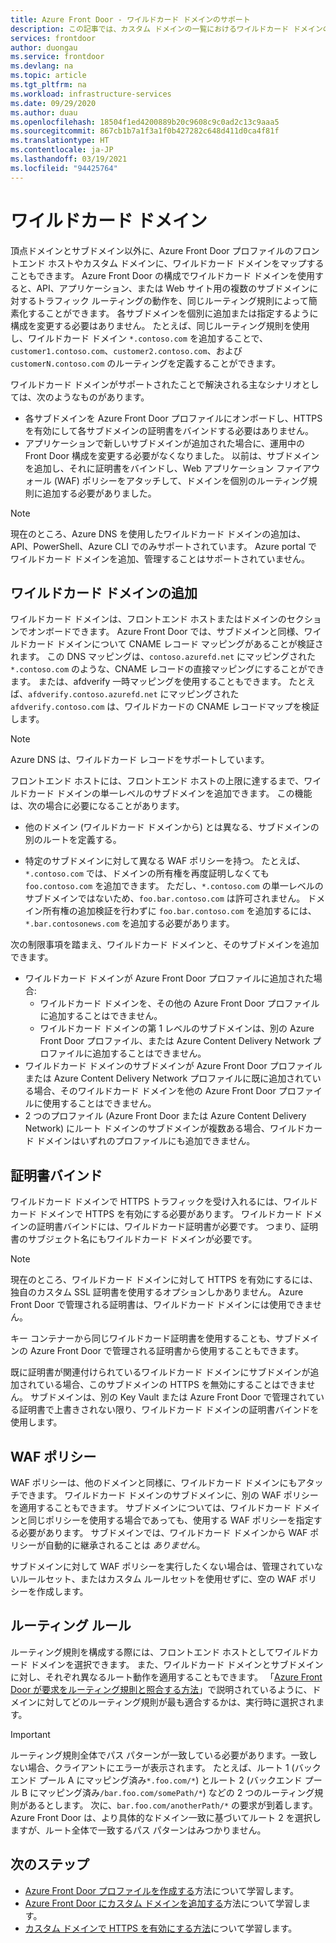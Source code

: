 ```yaml
---
title: Azure Front Door - ワイルドカード ドメインのサポート
description: この記事では、カスタム ドメインの一覧におけるワイルドカード ドメインのマッピングや管理が、Azure Front Door でどのようにサポートされるかについて説明します。
services: frontdoor
author: duongau
ms.service: frontdoor
ms.devlang: na
ms.topic: article
ms.tgt_pltfrm: na
ms.workload: infrastructure-services
ms.date: 09/29/2020
ms.author: duau
ms.openlocfilehash: 18504f1ed4200889b20c9608c9c0ad2c13c9aaa5
ms.sourcegitcommit: 867cb1b7a1f3a1f0b427282c648d411d0ca4f81f
ms.translationtype: HT
ms.contentlocale: ja-JP
ms.lasthandoff: 03/19/2021
ms.locfileid: "94425764"
---
```

# <a name="wildcard-domains"></a>ワイルドカード ドメイン

頂点ドメインとサブドメイン以外に、Azure Front Door プロファイルのフロントエンド ホストやカスタム ドメインに、ワイルドカード ドメインをマップすることもできます。 Azure Front Door の構成でワイルドカード ドメインを使用すると、API、アプリケーション、または Web サイト用の複数のサブドメインに対するトラフィック ルーティングの動作を、同じルーティング規則によって簡素化することができます。 各サブドメインを個別に追加または指定するように構成を変更する必要はありません。 たとえば、同じルーティング規則を使用し、ワイルドカード ドメイン `*.contoso.com` を追加することで、`customer1.contoso.com`、`customer2.contoso.com`、および `customerN.contoso.com` のルーティングを定義することができます。

ワイルドカード ドメインがサポートされたことで解決される主なシナリオとしては、次のようなものがあります。

- 各サブドメインを Azure Front Door プロファイルにオンボードし、HTTPS を有効にして各サブドメインの証明書をバインドする必要はありません。
- アプリケーションで新しいサブドメインが追加された場合に、運用中の Front Door 構成を変更する必要がなくなりました。 以前は、サブドメインを追加し、それに証明書をバインドし、Web アプリケーション ファイアウォール (WAF) ポリシーをアタッチして、ドメインを個別のルーティング規則に追加する必要がありました。

> [!NOTE]
> 現在のところ、Azure DNS を使用したワイルドカード ドメインの追加は、API、PowerShell、Azure CLI でのみサポートされています。 Azure portal でワイルドカード ドメインを追加、管理することはサポートされていません。

## <a name="adding-wildcard-domains"></a>ワイルドカード ドメインの追加

ワイルドカード ドメインは、フロントエンド ホストまたはドメインのセクションでオンボードできます。 Azure Front Door では、サブドメインと同様、ワイルドカード ドメインについて CNAME レコード マッピングがあることが検証されます。 この DNS マッピングは、`contoso.azurefd.net` にマッピングされた `*.contoso.com` のような、CNAME レコードの直接マッピングにすることができます。 または、afdverify 一時マッピングを使用することもできます。 たとえば、`afdverify.contoso.azurefd.net` にマッピングされた `afdverify.contoso.com` は、ワイルドカードの CNAME レコードマップを検証します。

> [!NOTE]
> Azure DNS は、ワイルドカード レコードをサポートしています。

フロントエンド ホストには、フロントエンド ホストの上限に達するまで、ワイルドカード ドメインの単一レベルのサブドメインを追加できます。 この機能は、次の場合に必要になることがあります。

- 他のドメイン (ワイルドカード ドメインから) とは異なる、サブドメインの別のルートを定義する。

- 特定のサブドメインに対して異なる WAF ポリシーを持つ。 たとえば、`*.contoso.com` では、ドメインの所有権を再度証明しなくても `foo.contoso.com` を追加できます。 ただし、`*.contoso.com` の単一レベルのサブドメインではないため、`foo.bar.contoso.com` は許可されません。 ドメイン所有権の追加検証を行わずに `foo.bar.contoso.com` を追加するには、`*.bar.contosonews.com` を追加する必要があります。

次の制限事項を踏まえ、ワイルドカード ドメインと、そのサブドメインを追加できます。

- ワイルドカード ドメインが Azure Front Door プロファイルに追加された場合:
  - ワイルドカード ドメインを、その他の Azure Front Door プロファイルに追加することはできません。
  - ワイルドカード ドメインの第 1 レベルのサブドメインは、別の Azure Front Door プロファイル、または Azure Content Delivery Network プロファイルに追加することはできません。
- ワイルドカード ドメインのサブドメインが Azure Front Door プロファイルまたは Azure Content Delivery Network プロファイルに既に追加されている場合、そのワイルドカード ドメインを他の Azure Front Door プロファイルに使用することはできません。
- 2 つのプロファイル (Azure Front Door または Azure Content Delivery Network) にルート ドメインのサブドメインが複数ある場合、ワイルドカード ドメインはいずれのプロファイルにも追加できません。

## <a name="certificate-binding"></a>証明書バインド

ワイルドカード ドメインで HTTPS トラフィックを受け入れるには、ワイルドカード ドメインで HTTPS を有効にする必要があります。 ワイルドカード ドメインの証明書バインドには、ワイルドカード証明書が必要です。 つまり、証明書のサブジェクト名にもワイルドカード ドメインが必要です。

> [!NOTE]
> 現在のところ、ワイルドカード ドメインに対して HTTPS を有効にするには、独自のカスタム SSL 証明書を使用するオプションしかありません。 Azure Front Door で管理される証明書は、ワイルドカード ドメインには使用できません。

キー コンテナーから同じワイルドカード証明書を使用することも、サブドメインの Azure Front Door で管理される証明書から使用することもできます。

既に証明書が関連付けられているワイルドカード ドメインにサブドメインが追加されている場合、このサブドメインの HTTPS を無効にすることはできません。 サブドメインは、別の Key Vault または Azure Front Door で管理されている証明書で上書きされない限り、ワイルドカード ドメインの証明書バインドを使用します。

## <a name="waf-policies"></a>WAF ポリシー

WAF ポリシーは、他のドメインと同様に、ワイルドカード ドメインにもアタッチできます。 ワイルドカード ドメインのサブドメインに、別の WAF ポリシーを適用することもできます。 サブドメインについては、ワイルドカード ドメインと同じポリシーを使用する場合であっても、使用する WAF ポリシーを指定する必要があります。 サブドメインでは、ワイルドカード ドメインから WAF ポリシーが自動的に継承されることは *ありません*。

サブドメインに対して WAF ポリシーを実行したくない場合は、管理されていないルールセット、またはカスタム ルールセットを使用せずに、空の WAF ポリシーを作成します。

## <a name="routing-rules"></a>ルーティング ルール

ルーティング規則を構成する際には、フロントエンド ホストとしてワイルドカード ドメインを選択できます。 また、ワイルドカード ドメインとサブドメインに対し、それぞれ異なるルート動作を適用することもできます。 「[Azure Front Door が要求をルーティング規則と照合する方法](front-door-route-matching.md)」で説明されているように、ドメインに対してどのルーティング規則が最も適合するかは、実行時に選択されます。

> [!IMPORTANT]
> ルーティング規則全体でパス パターンが一致している必要があります。一致しない場合、クライアントにエラーが表示されます。 たとえば、ルート 1 (バックエンド プール A にマッピング済み`*.foo.com/*`) とルート 2 (バックエンド プール B にマッピング済み`/bar.foo.com/somePath/*`) などの 2 つのルーティング規則があるとします。 次に、`bar.foo.com/anotherPath/*` の要求が到着します。 Azure Front Door は、より具体的なドメイン一致に基づいてルート 2 を選択しますが、ルート全体で一致するパス パターンはみつかりません。

## <a name="next-steps"></a>次のステップ

- [Azure Front Door プロファイルを作成する](quickstart-create-front-door.md)方法について学習します。
- [Azure Front Door にカスタム ドメインを追加する](front-door-custom-domain.md)方法について学習します。
- [カスタム ドメインで HTTPS を有効にする方法](front-door-custom-domain-https.md)について学習します。
